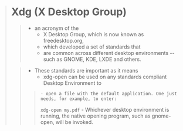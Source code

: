 > # Xdg (X Desktop Group) 
>>  - an acronym of the 
>>    - X Desktop Group, which is now known as freedesktop.org, 
>>    - which developed a set of standards that 
>>    - are common across different desktop environments 
>>      -- such as GNOME, KDE, LXDE and others.
>
>> - These standards are important as it means 
>>    - xdg-open can be used on any standards compliant Desktop Environment to 
>>>     - open a file with the default application. One just needs, for example, to enter:
>>> `xdg-open my.pdf`
>>>     - Whichever desktop environment is running, the native opening program, such as gnome-open, will be invoked.
